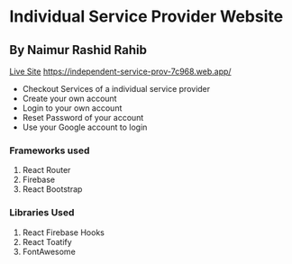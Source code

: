 # Individual Service Provider Website
## By Naimur Rashid Rahib

[Live Site](https://independent-service-prov-7c968.web.app/)
https://independent-service-prov-7c968.web.app/

* Checkout Services of a individual service provider
* Create your own account
* Login to your own account
* Reset Password of your account
* Use your Google account to login

### Frameworks used
1. React Router
2. Firebase
3. React Bootstrap

### Libraries Used
1. React Firebase Hooks
2. React Toatify
3. FontAwesome


